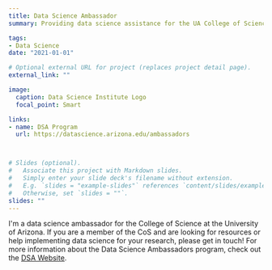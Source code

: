 ```yaml
---
title: Data Science Ambassador
summary: Providing data science assistance for the UA College of Science

tags:
- Data Science
date: "2021-01-01"

# Optional external URL for project (replaces project detail page).
external_link: ""

image:
  caption: Data Science Institute Logo
  focal_point: Smart

links:
- name: DSA Program
  url: https://datascience.arizona.edu/ambassadors



# Slides (optional).
#   Associate this project with Markdown slides.
#   Simply enter your slide deck's filename without extension.
#   E.g. `slides = "example-slides"` references `content/slides/example-slides.md`.
#   Otherwise, set `slides = ""`.
slides: ""
---
```


I'm a data science ambassador for the College of Science at the University of Arizona. If you are a member of the CoS and are looking for resources or help implementing data science for your research, please get in touch! For more information about the Data Science Ambassadors program, check out the [DSA Website](https://datascience.arizona.edu/ambassadors).
